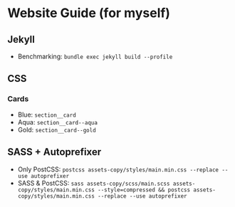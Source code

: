 # Website Guide (for myself)

## Jekyll 
- Benchmarking: `bundle exec jekyll build --profile`

## CSS 

### Cards
- Blue: `section__card`
- Aqua: `section__card--aqua`
- Gold: `section__card--gold`

## SASS + Autoprefixer
- Only PostCSS: `postcss assets-copy/styles/main.min.css --replace --use autoprefixer`
- SASS & PostCSS: `sass assets-copy/scss/main.scss assets-copy/styles/main.min.css --style=compressed && postcss assets-copy/styles/main.min.css --replace --use autoprefixer`